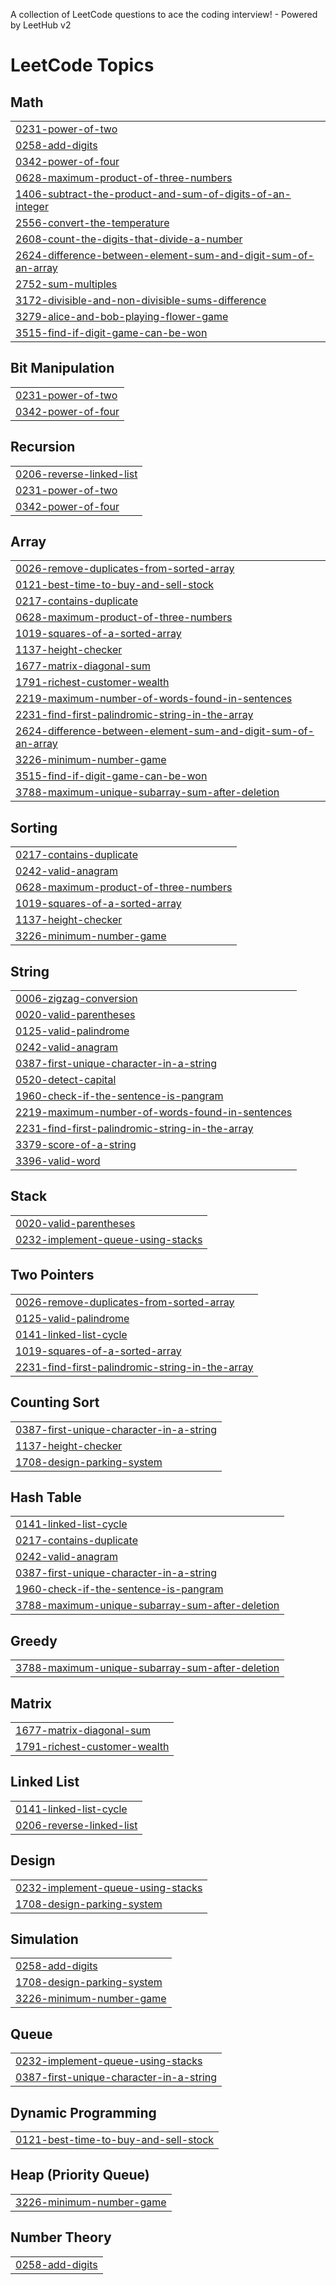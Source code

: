 A collection of LeetCode questions to ace the coding interview! - Powered by LeetHub v2

<!---LeetCode Topics Start-->
# LeetCode Topics
## Math
|  |
| ------- |
| [0231-power-of-two](https://github.com/adityaprasad502/LeetCode/tree/master/0231-power-of-two) |
| [0258-add-digits](https://github.com/adityaprasad502/LeetCode/tree/master/0258-add-digits) |
| [0342-power-of-four](https://github.com/adityaprasad502/LeetCode/tree/master/0342-power-of-four) |
| [0628-maximum-product-of-three-numbers](https://github.com/adityaprasad502/LeetCode/tree/master/0628-maximum-product-of-three-numbers) |
| [1406-subtract-the-product-and-sum-of-digits-of-an-integer](https://github.com/adityaprasad502/LeetCode/tree/master/1406-subtract-the-product-and-sum-of-digits-of-an-integer) |
| [2556-convert-the-temperature](https://github.com/adityaprasad502/LeetCode/tree/master/2556-convert-the-temperature) |
| [2608-count-the-digits-that-divide-a-number](https://github.com/adityaprasad502/LeetCode/tree/master/2608-count-the-digits-that-divide-a-number) |
| [2624-difference-between-element-sum-and-digit-sum-of-an-array](https://github.com/adityaprasad502/LeetCode/tree/master/2624-difference-between-element-sum-and-digit-sum-of-an-array) |
| [2752-sum-multiples](https://github.com/adityaprasad502/LeetCode/tree/master/2752-sum-multiples) |
| [3172-divisible-and-non-divisible-sums-difference](https://github.com/adityaprasad502/LeetCode/tree/master/3172-divisible-and-non-divisible-sums-difference) |
| [3279-alice-and-bob-playing-flower-game](https://github.com/adityaprasad502/LeetCode/tree/master/3279-alice-and-bob-playing-flower-game) |
| [3515-find-if-digit-game-can-be-won](https://github.com/adityaprasad502/LeetCode/tree/master/3515-find-if-digit-game-can-be-won) |
## Bit Manipulation
|  |
| ------- |
| [0231-power-of-two](https://github.com/adityaprasad502/LeetCode/tree/master/0231-power-of-two) |
| [0342-power-of-four](https://github.com/adityaprasad502/LeetCode/tree/master/0342-power-of-four) |
## Recursion
|  |
| ------- |
| [0206-reverse-linked-list](https://github.com/adityaprasad502/LeetCode/tree/master/0206-reverse-linked-list) |
| [0231-power-of-two](https://github.com/adityaprasad502/LeetCode/tree/master/0231-power-of-two) |
| [0342-power-of-four](https://github.com/adityaprasad502/LeetCode/tree/master/0342-power-of-four) |
## Array
|  |
| ------- |
| [0026-remove-duplicates-from-sorted-array](https://github.com/adityaprasad502/LeetCode/tree/master/0026-remove-duplicates-from-sorted-array) |
| [0121-best-time-to-buy-and-sell-stock](https://github.com/adityaprasad502/LeetCode/tree/master/0121-best-time-to-buy-and-sell-stock) |
| [0217-contains-duplicate](https://github.com/adityaprasad502/LeetCode/tree/master/0217-contains-duplicate) |
| [0628-maximum-product-of-three-numbers](https://github.com/adityaprasad502/LeetCode/tree/master/0628-maximum-product-of-three-numbers) |
| [1019-squares-of-a-sorted-array](https://github.com/adityaprasad502/LeetCode/tree/master/1019-squares-of-a-sorted-array) |
| [1137-height-checker](https://github.com/adityaprasad502/LeetCode/tree/master/1137-height-checker) |
| [1677-matrix-diagonal-sum](https://github.com/adityaprasad502/LeetCode/tree/master/1677-matrix-diagonal-sum) |
| [1791-richest-customer-wealth](https://github.com/adityaprasad502/LeetCode/tree/master/1791-richest-customer-wealth) |
| [2219-maximum-number-of-words-found-in-sentences](https://github.com/adityaprasad502/LeetCode/tree/master/2219-maximum-number-of-words-found-in-sentences) |
| [2231-find-first-palindromic-string-in-the-array](https://github.com/adityaprasad502/LeetCode/tree/master/2231-find-first-palindromic-string-in-the-array) |
| [2624-difference-between-element-sum-and-digit-sum-of-an-array](https://github.com/adityaprasad502/LeetCode/tree/master/2624-difference-between-element-sum-and-digit-sum-of-an-array) |
| [3226-minimum-number-game](https://github.com/adityaprasad502/LeetCode/tree/master/3226-minimum-number-game) |
| [3515-find-if-digit-game-can-be-won](https://github.com/adityaprasad502/LeetCode/tree/master/3515-find-if-digit-game-can-be-won) |
| [3788-maximum-unique-subarray-sum-after-deletion](https://github.com/adityaprasad502/LeetCode/tree/master/3788-maximum-unique-subarray-sum-after-deletion) |
## Sorting
|  |
| ------- |
| [0217-contains-duplicate](https://github.com/adityaprasad502/LeetCode/tree/master/0217-contains-duplicate) |
| [0242-valid-anagram](https://github.com/adityaprasad502/LeetCode/tree/master/0242-valid-anagram) |
| [0628-maximum-product-of-three-numbers](https://github.com/adityaprasad502/LeetCode/tree/master/0628-maximum-product-of-three-numbers) |
| [1019-squares-of-a-sorted-array](https://github.com/adityaprasad502/LeetCode/tree/master/1019-squares-of-a-sorted-array) |
| [1137-height-checker](https://github.com/adityaprasad502/LeetCode/tree/master/1137-height-checker) |
| [3226-minimum-number-game](https://github.com/adityaprasad502/LeetCode/tree/master/3226-minimum-number-game) |
## String
|  |
| ------- |
| [0006-zigzag-conversion](https://github.com/adityaprasad502/LeetCode/tree/master/0006-zigzag-conversion) |
| [0020-valid-parentheses](https://github.com/adityaprasad502/LeetCode/tree/master/0020-valid-parentheses) |
| [0125-valid-palindrome](https://github.com/adityaprasad502/LeetCode/tree/master/0125-valid-palindrome) |
| [0242-valid-anagram](https://github.com/adityaprasad502/LeetCode/tree/master/0242-valid-anagram) |
| [0387-first-unique-character-in-a-string](https://github.com/adityaprasad502/LeetCode/tree/master/0387-first-unique-character-in-a-string) |
| [0520-detect-capital](https://github.com/adityaprasad502/LeetCode/tree/master/0520-detect-capital) |
| [1960-check-if-the-sentence-is-pangram](https://github.com/adityaprasad502/LeetCode/tree/master/1960-check-if-the-sentence-is-pangram) |
| [2219-maximum-number-of-words-found-in-sentences](https://github.com/adityaprasad502/LeetCode/tree/master/2219-maximum-number-of-words-found-in-sentences) |
| [2231-find-first-palindromic-string-in-the-array](https://github.com/adityaprasad502/LeetCode/tree/master/2231-find-first-palindromic-string-in-the-array) |
| [3379-score-of-a-string](https://github.com/adityaprasad502/LeetCode/tree/master/3379-score-of-a-string) |
| [3396-valid-word](https://github.com/adityaprasad502/LeetCode/tree/master/3396-valid-word) |
## Stack
|  |
| ------- |
| [0020-valid-parentheses](https://github.com/adityaprasad502/LeetCode/tree/master/0020-valid-parentheses) |
| [0232-implement-queue-using-stacks](https://github.com/adityaprasad502/LeetCode/tree/master/0232-implement-queue-using-stacks) |
## Two Pointers
|  |
| ------- |
| [0026-remove-duplicates-from-sorted-array](https://github.com/adityaprasad502/LeetCode/tree/master/0026-remove-duplicates-from-sorted-array) |
| [0125-valid-palindrome](https://github.com/adityaprasad502/LeetCode/tree/master/0125-valid-palindrome) |
| [0141-linked-list-cycle](https://github.com/adityaprasad502/LeetCode/tree/master/0141-linked-list-cycle) |
| [1019-squares-of-a-sorted-array](https://github.com/adityaprasad502/LeetCode/tree/master/1019-squares-of-a-sorted-array) |
| [2231-find-first-palindromic-string-in-the-array](https://github.com/adityaprasad502/LeetCode/tree/master/2231-find-first-palindromic-string-in-the-array) |
## Counting Sort
|  |
| ------- |
| [0387-first-unique-character-in-a-string](https://github.com/adityaprasad502/LeetCode/tree/master/0387-first-unique-character-in-a-string) |
| [1137-height-checker](https://github.com/adityaprasad502/LeetCode/tree/master/1137-height-checker) |
| [1708-design-parking-system](https://github.com/adityaprasad502/LeetCode/tree/master/1708-design-parking-system) |
## Hash Table
|  |
| ------- |
| [0141-linked-list-cycle](https://github.com/adityaprasad502/LeetCode/tree/master/0141-linked-list-cycle) |
| [0217-contains-duplicate](https://github.com/adityaprasad502/LeetCode/tree/master/0217-contains-duplicate) |
| [0242-valid-anagram](https://github.com/adityaprasad502/LeetCode/tree/master/0242-valid-anagram) |
| [0387-first-unique-character-in-a-string](https://github.com/adityaprasad502/LeetCode/tree/master/0387-first-unique-character-in-a-string) |
| [1960-check-if-the-sentence-is-pangram](https://github.com/adityaprasad502/LeetCode/tree/master/1960-check-if-the-sentence-is-pangram) |
| [3788-maximum-unique-subarray-sum-after-deletion](https://github.com/adityaprasad502/LeetCode/tree/master/3788-maximum-unique-subarray-sum-after-deletion) |
## Greedy
|  |
| ------- |
| [3788-maximum-unique-subarray-sum-after-deletion](https://github.com/adityaprasad502/LeetCode/tree/master/3788-maximum-unique-subarray-sum-after-deletion) |
## Matrix
|  |
| ------- |
| [1677-matrix-diagonal-sum](https://github.com/adityaprasad502/LeetCode/tree/master/1677-matrix-diagonal-sum) |
| [1791-richest-customer-wealth](https://github.com/adityaprasad502/LeetCode/tree/master/1791-richest-customer-wealth) |
## Linked List
|  |
| ------- |
| [0141-linked-list-cycle](https://github.com/adityaprasad502/LeetCode/tree/master/0141-linked-list-cycle) |
| [0206-reverse-linked-list](https://github.com/adityaprasad502/LeetCode/tree/master/0206-reverse-linked-list) |
## Design
|  |
| ------- |
| [0232-implement-queue-using-stacks](https://github.com/adityaprasad502/LeetCode/tree/master/0232-implement-queue-using-stacks) |
| [1708-design-parking-system](https://github.com/adityaprasad502/LeetCode/tree/master/1708-design-parking-system) |
## Simulation
|  |
| ------- |
| [0258-add-digits](https://github.com/adityaprasad502/LeetCode/tree/master/0258-add-digits) |
| [1708-design-parking-system](https://github.com/adityaprasad502/LeetCode/tree/master/1708-design-parking-system) |
| [3226-minimum-number-game](https://github.com/adityaprasad502/LeetCode/tree/master/3226-minimum-number-game) |
## Queue
|  |
| ------- |
| [0232-implement-queue-using-stacks](https://github.com/adityaprasad502/LeetCode/tree/master/0232-implement-queue-using-stacks) |
| [0387-first-unique-character-in-a-string](https://github.com/adityaprasad502/LeetCode/tree/master/0387-first-unique-character-in-a-string) |
## Dynamic Programming
|  |
| ------- |
| [0121-best-time-to-buy-and-sell-stock](https://github.com/adityaprasad502/LeetCode/tree/master/0121-best-time-to-buy-and-sell-stock) |
## Heap (Priority Queue)
|  |
| ------- |
| [3226-minimum-number-game](https://github.com/adityaprasad502/LeetCode/tree/master/3226-minimum-number-game) |
## Number Theory
|  |
| ------- |
| [0258-add-digits](https://github.com/adityaprasad502/LeetCode/tree/master/0258-add-digits) |
<!---LeetCode Topics End-->
